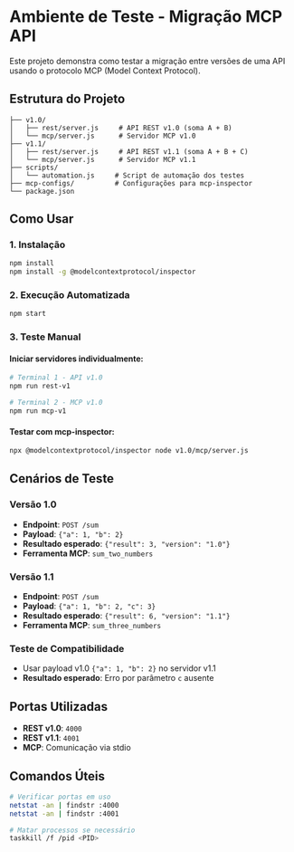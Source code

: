 # Ambiente de Teste - Migração MCP API

Este projeto demonstra como testar a migração entre versões de uma API usando o protocolo MCP (Model Context Protocol).

## Estrutura do Projeto

```
├── v1.0/
│   ├── rest/server.js     # API REST v1.0 (soma A + B)
│   └── mcp/server.js      # Servidor MCP v1.0
├── v1.1/
│   ├── rest/server.js     # API REST v1.1 (soma A + B + C)
│   └── mcp/server.js      # Servidor MCP v1.1
├── scripts/
│   └── automation.js     # Script de automação dos testes
├── mcp-configs/          # Configurações para mcp-inspector
└── package.json
```

## Como Usar

### 1. Instalação
```bash
npm install
npm install -g @modelcontextprotocol/inspector
```

### 2. Execução Automatizada
```bash
npm start
```

### 3. Teste Manual

#### Iniciar servidores individualmente:
```bash
# Terminal 1 - API v1.0
npm run rest-v1

# Terminal 2 - MCP v1.0
npm run mcp-v1
```

#### Testar com mcp-inspector:
```bash
npx @modelcontextprotocol/inspector node v1.0/mcp/server.js
```

## Cenários de Teste

### Versão 1.0
- **Endpoint**: `POST /sum`
- **Payload**: `{"a": 1, "b": 2}`
- **Resultado esperado**: `{"result": 3, "version": "1.0"}`
- **Ferramenta MCP**: `sum_two_numbers`

### Versão 1.1
- **Endpoint**: `POST /sum`
- **Payload**: `{"a": 1, "b": 2, "c": 3}`
- **Resultado esperado**: `{"result": 6, "version": "1.1"}`
- **Ferramenta MCP**: `sum_three_numbers`

### Teste de Compatibilidade
- Usar payload v1.0 `{"a": 1, "b": 2}` no servidor v1.1
- **Resultado esperado**: Erro por parâmetro `c` ausente

## Portas Utilizadas
- **REST v1.0**: `4000`
- **REST v1.1**: `4001`
- **MCP**: Comunicação via stdio

## Comandos Úteis

```bash
# Verificar portas em uso
netstat -an | findstr :4000
netstat -an | findstr :4001

# Matar processos se necessário
taskkill /f /pid <PID>
```